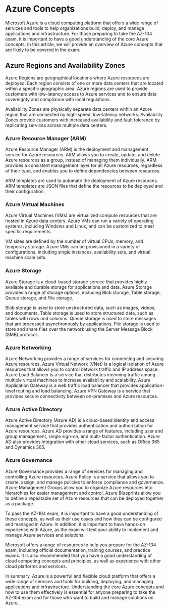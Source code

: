 # Azure Concepts

Microsoft Azure is a cloud computing platform that offers a wide range of services and tools to help organizations build, deploy, and manage applications and infrastructure. For those preparing to take the AZ-104 exam, it is important to have a good understanding of the core Azure concepts. In this article, we will provide an overview of Azure concepts that are likely to be covered in the exam.

## Azure Regions and Availability Zones
Azure Regions are geographical locations where Azure resources are deployed. Each region consists of one or more data centers that are located within a specific geographic area. Azure regions are used to provide customers with low-latency access to Azure services and to ensure data sovereignty and compliance with local regulations.

Availability Zones are physically separate data centers within an Azure region that are connected by high-speed, low-latency networks. Availability Zones provide customers with increased availability and fault tolerance by replicating services across multiple data centers.

### Azure Resource Manager (ARM)
Azure Resource Manager (ARM) is the deployment and management service for Azure resources. ARM allows you to create, update, and delete Azure resources as a group, instead of managing them individually. ARM provides a consistent management layer for all Azure resources, regardless of their type, and enables you to define dependencies between resources.

ARM templates are used to automate the deployment of Azure resources. ARM templates are JSON files that define the resources to be deployed and their configuration.

### Azure Virtual Machines
Azure Virtual Machines (VMs) are virtualized compute resources that are hosted in Azure data centers. Azure VMs can run a variety of operating systems, including Windows and Linux, and can be customized to meet specific requirements.

VM sizes are defined by the number of virtual CPUs, memory, and temporary storage. Azure VMs can be provisioned in a variety of configurations, including single instances, availability sets, and virtual machine scale sets.

### Azure Storage
Azure Storage is a cloud-based storage service that provides highly available and durable storage for applications and data. Azure Storage provides a range of storage options, including Blob storage, Table storage, Queue storage, and File storage.

Blob storage is used to store unstructured data, such as images, videos, and documents. Table storage is used to store structured data, such as tables with rows and columns. Queue storage is used to store messages that are processed asynchronously by applications. File storage is used to store and share files over the network using the Server Message Block (SMB) protocol.

### Azure Networking
Azure Networking provides a range of services for connecting and securing Azure resources. Azure Virtual Network (VNet) is a logical isolation of Azure resources that allows you to control network traffic and IP address space. Azure Load Balancer is a service that distributes incoming traffic among multiple virtual machines to increase availability and scalability. Azure Application Gateway is a web traffic load balancer that provides application-level routing and load balancing. Azure VPN Gateway is a service that provides secure connectivity between on-premises and Azure resources.

### Azure Active Directory
Azure Active Directory (Azure AD) is a cloud-based identity and access management service that provides authentication and authorization for Azure resources. Azure AD provides a range of features, including user and group management, single sign-on, and multi-factor authentication. Azure AD also provides integration with other cloud services, such as Office 365 and Dynamics 365.

### Azure Governance
Azure Governance provides a range of services for managing and controlling Azure resources. Azure Policy is a service that allows you to create, assign, and manage policies to enforce compliance and governance. Azure Management Groups allow you to organize Azure resources into hierarchies for easier management and control. Azure Blueprints allow you to define a repeatable set of Azure resources that can be deployed together as a package.

To pass the AZ-104 exam, it is important to have a good understanding of these concepts, as well as their use cases and how they can be configured and managed in Azure. In addition, it is important to have hands-on experience with Azure, as the exam will test your ability to implement and manage Azure services and solutions.

Microsoft offers a range of resources to help you prepare for the AZ-104 exam, including official documentation, training courses, and practice exams. It is also recommended that you have a good understanding of cloud computing concepts and principles, as well as experience with other cloud platforms and services.

In summary, Azure is a powerful and flexible cloud platform that offers a wide range of services and tools for building, deploying, and managing applications and infrastructure. Understanding the core Azure concepts and how to use them effectively is essential for anyone preparing to take the AZ-104 exam and for those who want to build and manage solutions on Azure.